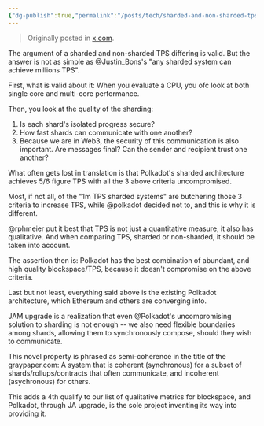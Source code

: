 ```yaml
---
{"dg-publish":true,"permalink":"/posts/tech/sharded-and-non-sharded-tps-in-blockchains/","created":"2025-02-11T14:13:00.000+00:00","updated":"2025-02-22T15:18:47.020+00:00"}
---
```


> Originally posted in [x.com](https://x.com/kianenigma/status/1889350322016973306).

The argument of a sharded and non-sharded TPS differing is valid. But the answer is not as simple as @Justin_Bons's "any sharded system can achieve millions TPS". 

First, what is valid about it: When you evaluate a CPU, you ofc look at both single core and multi-core performance. 

Then, you look at the quality of the sharding:

1. Is each shard's isolated progress secure? 
2. How fast shards can communicate with one another? 
3. Because we are in Web3, the security of this communication is also important. Are messages final? Can the sender and recipient trust one another? 

What often gets lost in translation is that Polkadot's sharded architecture achieves 5/6 figure TPS with all the 3 above criteria uncompromised.

Most, if not all, of the "1m TPS sharded systems" are butchering those 3 criteria to increase TPS, while @polkadot decided not to, and this is why it is different.

@rphmeier put it best that TPS is not just a quantitative measure, it also has qualitative. And when comparing TPS, sharded or non-sharded, it should be taken into account.

The assertion then is: Polkadot has the best combination of abundant, and high quality blockspace/TPS, because it doesn't compromise on the above criteria.

Last but not least, everything said above is the existing Polkadot architecture, which Ethereum and others are converging into. 

JAM upgrade is a realization that even @Polkadot's uncompromising solution to sharding is not enough -- we also need flexible boundaries among shards, allowing them to  synchronously compose, should they wish to communicate. 

This novel property is phrased as semi-coherence in the title of the graypaper.com: A system that is coherent (synchronous) for a subset of shards/rollups/contracts that often communicate, and incoherent (asychronous) for others.

This adds a 4th qualify to our list of qualitative metrics for blockspace, and Polkadot, through JA upgrade, is the sole project inventing its way into providing it. 
